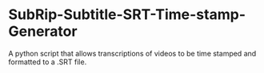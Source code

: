 # SubRip-Subtitle-SRT-Time-stamp-Generator
A python script that allows transcriptions of videos to be time stamped and formatted to a .SRT file.
